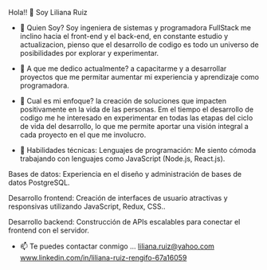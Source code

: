  Hola!! 👋 Soy Liliana Ruiz


- 🔭 Quien Soy? 
  Soy ingeniera de sistemas y programadora FullStack me inclino hacia el front-end y el back-end, en constante estudio y actualizacion, pienso que el desarrollo de codigo es todo un universo de posibilidades por explorar y experimentar.

- 🌱 A que me dedico actualmente?
a capacitarme y a desarrollar proyectos que me permitar aumentar mi experiencia y aprendizaje como programadora.

- 👯 Cual es mi enfoque?
 la creación de soluciones que impacten positivamente en la vida de las personas. Em el tiempo el desarrollo de codigo me he interesado en experimentar en todas las etapas del ciclo de vida del desarrollo, lo que me permite aportar una visión integral a cada proyecto en el que me involucro.

- 💬 Habilidades técnicas:
Lenguajes de programación: Me siento cómoda trabajando con lenguajes como JavaScript (Node.js, React.js).

Bases de datos: Experiencia en el diseño y administración de bases de datos PostgreSQL.

Desarrollo frontend: Creación de interfaces de usuario atractivas y responsivas utilizando JavaScript, Redux, CSS..

Desarrollo backend: Construcción de APIs escalables para conectar el frontend con el servidor.

- 📫 Te puedes contactar conmigo ...
 liliana.ruiz@yahoo.com
 www.linkedin.com/in/liliana-ruiz-rengifo-67a16059

